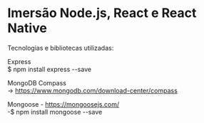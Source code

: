 # Imersão Node.js, React e React Native

Tecnologias e bibliotecas utilizadas:

Express<br />
$ npm install express --save 

MongoDB Compass<br />
-> https://www.mongodb.com/download-center/compass

Mongoose - https://mongoosejs.com/<br />
-$ npm install mongoose --save
